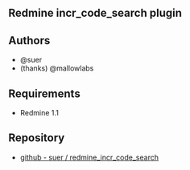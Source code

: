 Redmine incr_code_search plugin
-----------------------------

Authors
-----------------------------

* @suer
* (thanks) @mallowlabs

Requirements
----------------------------

* Redmine 1.1

Repository
----------------------------

 * [github - suer / redmine\_incr\_code\_search](https://github.com/suer/redmine_incr_code_search)

